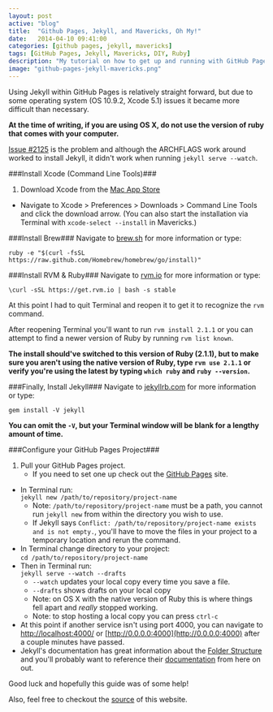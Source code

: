 ```yaml
---
layout: post
active: "blog"
title:  "Github Pages, Jekyll, and Mavericks, Oh My!"
date:   2014-04-10 09:41:00
categories: [github pages, jekyll, mavericks]
tags: [GitHub Pages, Jekyll, Mavericks, DIY, Ruby]
description: "My tutorial on how to get up and running with GitHub Pages and Jekyll under OS X Mavericks."
image: "github-pages-jekyll-mavericks.png"
---
```


Using Jekyll within GitHub Pages is relatively straight forward, but due to some operating system (OS 10.9.2, Xcode 5.1) issues it became more difficult than necessary.

**At the time of writing, if you are using OS X, do not use the version of ruby that comes with your computer.**

[Issue #2125](https://github.com/jekyll/jekyll/issues/2125) is the problem and although the ARCHFLAGS work around worked to install Jekyll, it didn't work when running `jekyll serve --watch`.

###Install Xcode (Command Line Tools)###
1. Download Xcode from the [Mac App Store](https://itunes.apple.com/us/app/xcode/id497799835?mt=12)
- Navigate to Xcode > Preferences > Downloads > Command Line Tools and click the download arrow.
(You can also start the installation via Terminal with `xcode-select --install` in Mavericks.)

###Install Brew###
Navigate to [brew.sh](http://brew.sh) for more information or type:

	ruby -e "$(curl -fsSL https://raw.github.com/Homebrew/homebrew/go/install)"

###Install RVM & Ruby###
Navigate to [rvm.io](https://rvm.io) for more information or type:

	\curl -sSL https://get.rvm.io | bash -s stable


At this point I had to quit Terminal and reopen it to get it to recognize the `rvm` command.

After reopening Terminal you'll want to run `rvm install 2.1.1` or you can attempt to find a newer version of Ruby by running `rvm list known`.

**The install should've switched to this version of Ruby (2.1.1), but to make sure you aren't using the native version of Ruby, type `rvm use 2.1.1` or verify you're using the latest by typing `which ruby` and `ruby --version`.**


###Finally, Install Jekyll###
Navigate to [jekyllrb.com](http://jekyllrb.com) for more information or type:

	gem install -V jekyll

**You can omit the `-V`, but your Terminal window will be blank for a lengthy amount of time.**

###Configure your GitHub Pages Project###
1. Pull your GitHub Pages project.
	- If you need to set one up check out the [GitHub Pages](https://pages.github.com) site.
- In Terminal run:  
    `jekyll new /path/to/repository/project-name`
	- Note: `/path/to/repository/project-name` must be a path, you cannot run `jekyll new` from within the directory you wish to use.
	- If Jekyll says `Conflict: /path/to/repository/project-name exists and is not empty.`, you'll have to move the files in your project to a temporary location and rerun the command.
- In Terminal change directory to your project:  
	`cd /path/to/repository/project-name`
- Then in Terminal run:  
	`jekyll serve --watch --drafts`
	- `--watch` updates your local copy every time you save a file.
	- `--drafts` shows drafts on your local copy
	- Note: on OS X with the native version of Ruby this is where things fell apart and *really* stopped working.
	- Note: to stop hosting a local copy you can press `ctrl-c`
- At this point if another service isn't using port 4000, you can navigate to [http://localhost:4000/](http://localhost:4000/) or [http://0.0.0.0:4000](http://0.0.0.0:4000) after a couple minutes have passed.
- Jekyll's documentation has great information about the [Folder Structure](http://jekyllrb.com/docs/structure/) and you'll probably want to reference their [documentation](http://jekyllrb.com/docs/home/) from here on out.

Good luck and hopefully this guide was of some help!

Also, feel free to checkout the [source](https://github.com/michaeljdeeb/michaeljdeeb.github.io) of this website.

<!-- Place this tag where you want the widget to render. -->
<div class="text-center"><div class="g-post" data-href="https://plus.google.com/117636037814189714964/posts/Y9gpEnryF5C"></div></div>
